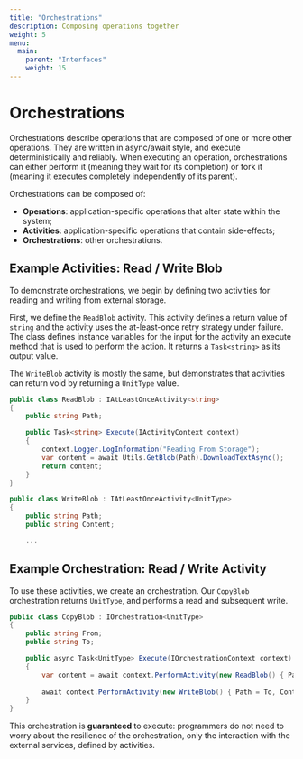 ```yaml
---
title: "Orchestrations"
description: Composing operations together
weight: 5
menu:
  main: 
    parent: "Interfaces"
    weight: 15
---
```


# Orchestrations

Orchestrations describe operations that are composed of one or more other operations. They are written in async/await style, and execute deterministically and reliably. When executing an operation, orchestrations can either perform it (meaning they wait for its completion) or fork it (meaning it executes completely independently of its parent).

Orchestrations can be composed of:

* **Operations**: application-specific operations that alter state within the system;
* **Activities**: application-specific operations that contain side-effects;
* **Orchestrations**: other orchestrations.

## Example Activities: Read / Write Blob

To demonstrate orchestrations, we begin by defining two activities for reading and writing from external storage.

First, we define the ```ReadBlob``` activity.  This activity defines a return value of ```string``` and the activity uses the at-least-once retry strategy under failure.  The class defines instance variables for the input for the activity an execute method that is used to perform the action.  It returns a ```Task<string>``` as its output value.

The ```WriteBlob``` activity is mostly the same, but demonstrates that activities can return void by returning a ```UnitType``` value.

```c#
public class ReadBlob : IAtLeastOnceActivity<string>
{
    public string Path;

    public Task<string> Execute(IActivityContext context)
    {
        context.Logger.LogInformation("Reading From Storage");
        var content = await Utils.GetBlob(Path).DownloadTextAsync();
        return content;
    }
}

public class WriteBlob : IAtLeastOnceActivity<UnitType>
{
    public string Path;
    public string Content;

    ...
```

## Example Orchestration: Read / Write Activity

To use these activities, we create an orchestration.  Our ```CopyBlob``` orchestration returns ```UnitType```, and performs a read and subsequent write.

```c#
public class CopyBlob : IOrchestration<UnitType>
{
    public string From;
    public string To;

    public async Task<UnitType> Execute(IOrchestrationContext context)
    {
        var content = await context.PerformActivity(new ReadBlob() { Path = From });
            
        await context.PerformActivity(new WriteBlob() { Path = To, Content = content});
    }
}
```

This orchestration is **guaranteed** to execute: programmers do not need to worry about the resilience of the orchestration, only the interaction with the external services, defined by activities.